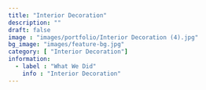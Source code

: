 ```yaml
---
title: "Interior Decoration"
description: ""
draft: false
image : "images/portfolio/Interior Decoration (4).jpg"
bg_image: "images/feature-bg.jpg"
category: [ "Interior Decoration"]
information:
  - label : "What We Did"
    info : "Interior Decoration"
---
```



